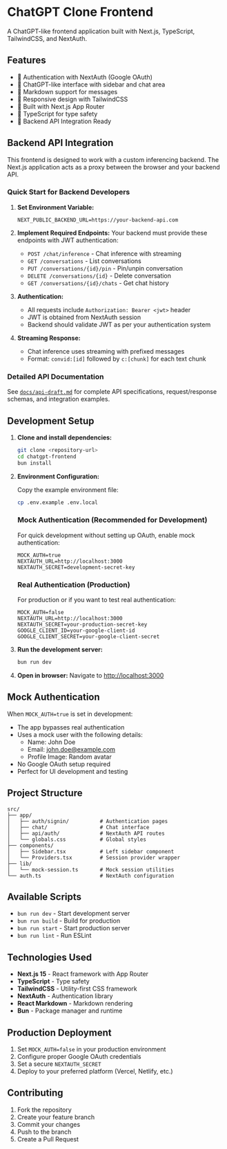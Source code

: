 # ChatGPT Clone Frontend

A ChatGPT-like frontend application built with Next.js, TypeScript, TailwindCSS, and NextAuth.

## Features

- 🔐 Authentication with NextAuth (Google OAuth)
- 💬 ChatGPT-like interface with sidebar and chat area
- 📝 Markdown support for messages
- 🎨 Responsive design with TailwindCSS
- 🚀 Built with Next.js App Router
- 🔧 TypeScript for type safety
- 🔗 Backend API Integration Ready

## Backend API Integration

This frontend is designed to work with a custom inferencing backend. The Next.js application acts as a proxy between the browser and your backend API.

### Quick Start for Backend Developers

1. **Set Environment Variable:**
   ```env
   NEXT_PUBLIC_BACKEND_URL=https://your-backend-api.com
   ```

2. **Implement Required Endpoints:**
   Your backend must provide these endpoints with JWT authentication:

   - `POST /chat/inference` - Chat inference with streaming
   - `GET /conversations` - List conversations
   - `PUT /conversations/{id}/pin` - Pin/unpin conversation
   - `DELETE /conversations/{id}` - Delete conversation
   - `GET /conversations/{id}/chats` - Get chat history

3. **Authentication:**
   - All requests include `Authorization: Bearer <jwt>` header
   - JWT is obtained from NextAuth session
   - Backend should validate JWT as per your authentication system

4. **Streaming Response:**
   - Chat inference uses streaming with prefixed messages
   - Format: `convid:[id]` followed by `c:[chunk]` for each text chunk

### Detailed API Documentation

See [`docs/api-draft.md`](docs/api-draft.md) for complete API specifications, request/response schemas, and integration examples.

## Development Setup

1. **Clone and install dependencies:**
   ```bash
   git clone <repository-url>
   cd chatgpt-frontend
   bun install
   ```

2. **Environment Configuration:**
   
   Copy the example environment file:
   ```bash
   cp .env.example .env.local
   ```

   ### Mock Authentication (Recommended for Development)
   
   For quick development without setting up OAuth, enable mock authentication:
   ```env
   MOCK_AUTH=true
   NEXTAUTH_URL=http://localhost:3000
   NEXTAUTH_SECRET=development-secret-key
   ```

   ### Real Authentication (Production)
   
   For production or if you want to test real authentication:
   ```env
   MOCK_AUTH=false
   NEXTAUTH_URL=http://localhost:3000
   NEXTAUTH_SECRET=your-production-secret-key
   GOOGLE_CLIENT_ID=your-google-client-id
   GOOGLE_CLIENT_SECRET=your-google-client-secret
   ```

3. **Run the development server:**
   ```bash
   bun run dev
   ```

4. **Open in browser:**
   Navigate to [http://localhost:3000](http://localhost:3000)

## Mock Authentication

When `MOCK_AUTH=true` is set in development:

- The app bypasses real authentication
- Uses a mock user with the following details:
  - Name: John Doe
  - Email: john.doe@example.com
  - Profile Image: Random avatar
- No Google OAuth setup required
- Perfect for UI development and testing

## Project Structure

```
src/
├── app/
│   ├── auth/signin/          # Authentication pages
│   ├── chat/                 # Chat interface
│   ├── api/auth/             # NextAuth API routes
│   └── globals.css           # Global styles
├── components/
│   ├── Sidebar.tsx           # Left sidebar component
│   └── Providers.tsx         # Session provider wrapper
├── lib/
│   └── mock-session.ts       # Mock session utilities
└── auth.ts                   # NextAuth configuration
```

## Available Scripts

- `bun run dev` - Start development server
- `bun run build` - Build for production
- `bun run start` - Start production server
- `bun run lint` - Run ESLint

## Technologies Used

- **Next.js 15** - React framework with App Router
- **TypeScript** - Type safety
- **TailwindCSS** - Utility-first CSS framework
- **NextAuth** - Authentication library
- **React Markdown** - Markdown rendering
- **Bun** - Package manager and runtime

## Production Deployment

1. Set `MOCK_AUTH=false` in your production environment
2. Configure proper Google OAuth credentials
3. Set a secure `NEXTAUTH_SECRET`
4. Deploy to your preferred platform (Vercel, Netlify, etc.)

## Contributing

1. Fork the repository
2. Create your feature branch
3. Commit your changes
4. Push to the branch
5. Create a Pull Request
